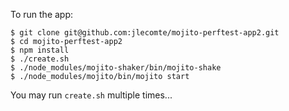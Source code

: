 To run the app:

    $ git clone git@github.com:jlecomte/mojito-perftest-app2.git
    $ cd mojito-perftest-app2
    $ npm install
    $ ./create.sh
    $ ./node_modules/mojito-shaker/bin/mojito-shake
    $ ./node_modules/mojito/bin/mojito start

You may run `create.sh` multiple times...